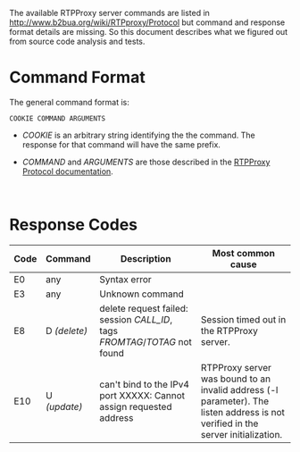 The available RTPProxy server commands are listed in http://www.b2bua.org/wiki/RTPproxy/Protocol but command and response format details are missing. So this document describes what we figured out from source code analysis and tests.


# Command Format #

The general command format is:

```
COOKIE COMMAND ARGUMENTS
```

  * _COOKIE_ is an arbitrary string identifying the the command. The response for that command will have the same prefix.

  * _COMMAND_ and _ARGUMENTS_ are those described in the [RTPProxy Protocol documentation](http://www.b2bua.org/wiki/RTPproxy/Protocol).

<br>

<h1>Response Codes</h1>

<table><thead><th> <b>Code</b> </th><th> <b>Command</b> </th><th> <b>Description</b> </th><th> <b>Most common cause</b> </th></thead><tbody>
<tr><td> E0 </td><td> any </td><td> Syntax error </td><td>  </td></tr>
<tr><td> E3 </td><td> any </td><td> Unknown command </td><td>  </td></tr>
<tr><td> E8 </td><td> D <i>(delete)</i> </td><td> delete request failed: session <i>CALL_ID</i>, tags <i>FROMTAG</i>/<i>TOTAG</i> not found </td><td> Session timed out in the RTPProxy server. </td></tr>
<tr><td> E10 </td><td> U <i>(update)</i> </td><td> can't bind to the IPv4 port XXXXX: Cannot assign requested address </td><td> RTPProxy server was bound to an invalid address (-l parameter). The listen address is not verified in the server initialization. </td></tr>